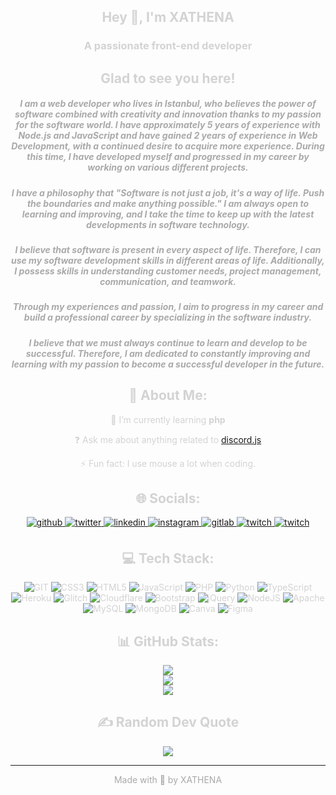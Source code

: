 <div draggable="false" (dragstart)="false;" align="center" style="align: center; text-decoration:none; color: lightgrey; cursor: default; pointer-events:none; user-drag: none;
    -webkit-user-drag: none;
    user-select: none;
    -moz-user-select: none;
    -webkit-user-select: none;
    -ms-user-select: none;">
<h2 align="center">Hey 👋, I'm XATHENA</h2>

<h3 align="center">A passionate front-end developer

## Glad to see you here!

<div style="color: darkgray">
<h5>I am a web developer who lives in Istanbul, who believes the power of software combined with creativity and innovation thanks to my passion for the software world. I have approximately 5 years of experience with Node.js and JavaScript and have gained 2 years of experience in Web Development, with a continued desire to acquire more experience. During this time, I have developed myself and progressed in my career by working on various different projects.

<h5>I have a philosophy that "Software is not just a job, it's a way of life. Push the boundaries and make anything possible." I am always open to learning and improving, and I take the time to keep up with the latest developments in software technology.

<h5>I believe that software is present in every aspect of life. Therefore, I can use my software development skills in different areas of life. Additionally, I possess skills in understanding customer needs, project management, communication, and teamwork.

<h5>Through my experiences and passion, I aim to progress in my career and build a professional career by specializing in the software industry.

<h5>I believe that we must always continue to learn and develop to be successful. Therefore, I am dedicated to constantly improving and learning with my passion to become a successful developer in the future.
</div>

## 💫 About Me:

🌱 I’m currently learning **php**

❓ Ask me about anything related to [discord.js](https://discordjs.dev)

⚡ Fun fact: I use mouse a lot when coding.

## 🌐 Socials:

<div align="center">
<a href="https://github.com/x4th3n4" target="_blank">
<img src=https://img.shields.io/badge/github-%2324292e.svg?&style=for-the-badge&logo=github&logoColor=white alt=github style="margin-bottom: 5px;" />
</a>
<a href="https://twitter.com/xathenatw" target="_blank">
<img src=https://img.shields.io/badge/twitter-%2300acee.svg?&style=for-the-badge&logo=twitter&logoColor=white alt=twitter style="margin-bottom: 5px;" />
</a>
<a href="https://linkedin.com/in/yildizbrk" target="_blank">
<img src=https://img.shields.io/badge/linkedin-%231E77B5.svg?&style=for-the-badge&logo=linkedin&logoColor=white alt=linkedin style="margin-bottom: 5px;" />
</a>
<a href="https://instagram.com/xathenagram" target="_blank">
<img src=https://img.shields.io/badge/instagram-%23000000.svg?&style=for-the-badge&logo=instagram&logoColor=white alt=instagram style="margin-bottom: 5px;" />
</a>
<a href="https://gitlab.com/berkxathena" target="_blank">
<img src=https://img.shields.io/badge/gitlab-330F63.svg?&style=for-the-badge&logo=gitlab&logoColor=white alt=gitlab style="margin-bottom: 5px;" />
</a> 
<a href="https://twitch.tv/xathena_" target="_blank">
<img src=https://img.shields.io/badge/Twitch-%239146FF.svg?&style=for-the-badge&logo=twitch&logoColor=white alt=twitch style="margin-bottom: 5px;" />
</a>
<a href="https://repl.it/@x4th3n4" target="_blank">
<img src=https://img.shields.io/badge/repl-it.svg?style=for-the-badge&logo=replit&logoColor=white alt=twitch style="margin-bottom: 5px;" />
</a>
</div>

## 💻 Tech Stack:
    
![GIT](https://img.shields.io/badge/git-scm.svg?style=for-the-badge&logo=git&logoColor=white) ![CSS3](https://img.shields.io/badge/css3-%231572B6.svg?style=for-the-badge&logo=css3&logoColor=white) ![HTML5](https://img.shields.io/badge/html5-%23E34F26.svg?style=for-the-badge&logo=html5&logoColor=white) ![JavaScript](https://img.shields.io/badge/javascript-%23323330.svg?style=for-the-badge&logo=javascript&logoColor=%23F7DF1E) ![PHP](https://img.shields.io/badge/php-%23777BB4.svg?style=for-the-badge&logo=php&logoColor=white) ![Python](https://img.shields.io/badge/python-3670A0?style=for-the-badge&logo=python&logoColor=ffdd54) ![TypeScript](https://img.shields.io/badge/typescript-%23007ACC.svg?style=for-the-badge&logo=typescript&logoColor=white) ![Heroku](https://img.shields.io/badge/heroku-%23430098.svg?style=for-the-badge&logo=heroku&logoColor=white) ![Glitch](https://img.shields.io/badge/glitch-%233333FF.svg?style=for-the-badge&logo=glitch&logoColor=white) ![Cloudflare](https://img.shields.io/badge/Cloudflare-F38020?style=for-the-badge&logo=Cloudflare&logoColor=white) ![Bootstrap](https://img.shields.io/badge/bootstrap-%23563D7C.svg?style=for-the-badge&logo=bootstrap&logoColor=white) ![jQuery](https://img.shields.io/badge/jquery-%230769AD.svg?style=for-the-badge&logo=jquery&logoColor=white) ![NodeJS](https://img.shields.io/badge/node.js-6DA55F?style=for-the-badge&logo=node.js&logoColor=white) ![Apache](https://img.shields.io/badge/apache-%23D42029.svg?style=for-the-badge&logo=apache&logoColor=white) ![MySQL](https://img.shields.io/badge/mysql-%2300f.svg?style=for-the-badge&logo=mysql&logoColor=white) ![MongoDB](https://img.shields.io/badge/MongoDB-%234ea94b.svg?style=for-the-badge&logo=mongodb&logoColor=white) ![Canva](https://img.shields.io/badge/Canva-%2300C4CC.svg?style=for-the-badge&logo=Canva&logoColor=white)    ![Figma](https://img.shields.io/badge/figma-%23F24E1E.svg?style=for-the-badge&logo=figma&logoColor=white)

## 📊 GitHub Stats:

![](https://github-readme-stats.vercel.app/api?username=X4TH3N4&theme=dark&hide_border=false&include_all_commits=true&count_private=true)<br/>
![](https://github-readme-streak-stats.herokuapp.com/?user=X4TH3N4&theme=dark&hide_border=false)<br/>
![](https://github-readme-stats.vercel.app/api/top-langs/?username=X4TH3N4&theme=dark&hide_border=false&include_all_commits=true&count_private=true&layout=compact)

## ✍️ Random Dev Quote

![](https://quotes-github-readme.vercel.app/api?type=horizontal&theme=dark)

___
</div>
<div align="center" style="text-decoration:none; color: darkgrey; cursor: default;"><a href="https://github.com/X4TH3N4" style="text-decoration:none; color: darkgrey; cursor: default;" target="_blank">Made with 💜 by XATHENA</a></div>
